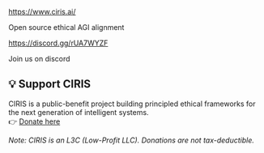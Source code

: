 https://www.ciris.ai/

Open source ethical AGI alignment

https://discord.gg/rUA7WYZF

Join us on discord

## 💡 Support CIRIS

CIRIS is a public-benefit project building principled ethical frameworks for the next generation of intelligent systems.  
👉 [Donate here](https://buy.stripe.com/eVa29gddk7mpaGI4gg)

*Note: CIRIS is an L3C (Low-Profit LLC). Donations are not tax-deductible.*
